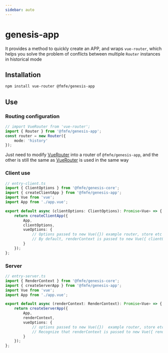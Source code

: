 ```yaml
---
sidebar: auto
---
```

# genesis-app
It provides a method to quickly create an APP, and wraps `vue-router`, which helps you solve the problem of conflicts between multiple `Router` instances in historical mode

## Installation
```bash
npm install vue-router @fmfe/genesis-app
```

## Use
### Routing configuration
```ts
// import VueRouter from 'vue-router';
import { Router } from '@fmfe/genesis-app';
const router = new Router({
    mode: 'history'
});
```
Just need to modify [VueRouter](https://github.com/vuejs/vue-router) into a router of `@fmfe/genesis-app`, and the other is still the same as [VueRouter](https://github.com/vuejs/vue-router) is used in the same way


### Client use
```ts
// entry-client.ts
import { ClientOptions } from '@fmfe/genesis-core';
import { createClientApp } from '@fmfe/genesis-app';
import Vue from 'vue';
import App from './app.vue';

export default async (clientOptions: ClientOptions): Promise<Vue> => {
    return createClientApp({
        App,
        clientOptions,
        vueOptions: {
            // Options passed to new Vue({}) example router, store etc
            // By default, renderContext is passed to new Vue({ clientOptions })
        }
    });
};

```
### Server
```ts
// entry-server.ts
import { RenderContext } from '@fmfe/genesis-core';
import { createServerApp } from '@fmfe/genesis-app';
import Vue from 'vue';
import App from './app.vue';

export default async (renderContext: RenderContext): Promise<Vue> => {
    return createServerApp({
        App,
        renderContext,
        vueOptions: {
            // options passed to new Vue({})  example router, store etc
            // Recognize that renderContext is passed to new Vue({ renderContext })
        }
    });
};

```
